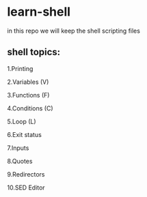# learn-shell
in this repo we will keep the shell scripting files

shell topics:
-----------
1.Printing

2.Variables (V)

3.Functions (F)

4.Conditions (C)

5.Loop (L)

6.Exit status

7.Inputs

8.Quotes

9.Redirectors

10.SED Editor

